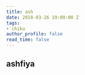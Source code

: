 ```yaml
---
title: ash
date: 2018-03-26 19:09:00 Z
tags:
- chiku
author_profile: false
read_time: false
---
```


## ashfiya